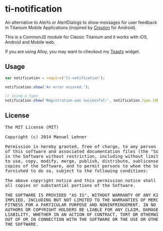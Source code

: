 # ti-notification

An alternative to Alerts or AlertDialogs to show messages for user feedback in Titanium Mobile Applications (inspired by [Crouton](https://github.com/keyboardsurfer/Crouton) for Android).

This is a CommonJS module for Classic Titanium and it works with iOS, Android and Mobile web.

If you are using Alloy, you may want to checkout my [Toasty](https://github.com/manumaticx/toasty) widget.


## Usage

```javascript
var notification = require('ti-notification');
	
notification.show('An error occured.');
	
// using a type
notification.show('Registration was successful!', notification.type.CONFIRM);
```

## License
<pre>
The MIT License (MIT)

Copyright (c) 2014 Manuel Lehner

Permission is hereby granted, free of charge, to any person obtaining a copy
of this software and associated documentation files (the "Software"), to deal
in the Software without restriction, including without limitation the rights
to use, copy, modify, merge, publish, distribute, sublicense, and/or sell
copies of the Software, and to permit persons to whom the Software is
furnished to do so, subject to the following conditions:

The above copyright notice and this permission notice shall be included in
all copies or substantial portions of the Software.

THE SOFTWARE IS PROVIDED "AS IS", WITHOUT WARRANTY OF ANY KIND, EXPRESS OR
IMPLIED, INCLUDING BUT NOT LIMITED TO THE WARRANTIES OF MERCHANTABILITY,
FITNESS FOR A PARTICULAR PURPOSE AND NONINFRINGEMENT. IN NO EVENT SHALL THE
AUTHORS OR COPYRIGHT HOLDERS BE LIABLE FOR ANY CLAIM, DAMAGES OR OTHER
LIABILITY, WHETHER IN AN ACTION OF CONTRACT, TORT OR OTHERWISE, ARISING FROM,
OUT OF OR IN CONNECTION WITH THE SOFTWARE OR THE USE OR OTHER DEALINGS IN
THE SOFTWARE.
</pre>